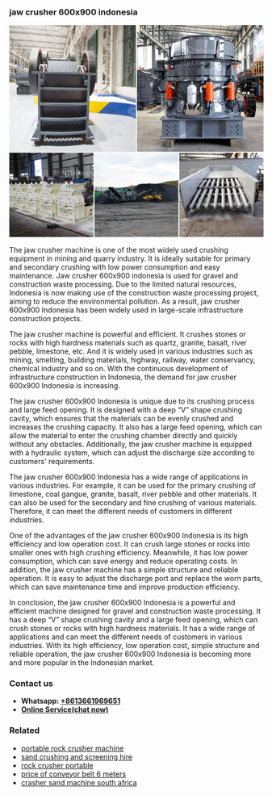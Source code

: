 <h3>jaw crusher 600x900 indonesia</h3><img src='1703042099.jpg' alt=''><p>The jaw crusher machine is one of the most widely used crushing equipment in mining and quarry industry. It is ideally suitable for primary and secondary crushing with low power consumption and easy maintenance. Jaw crusher 600x900 indonesia is used for gravel and construction waste processing. Due to the limited natural resources, Indonesia is now making use of the construction waste processing project, aiming to reduce the environmental pollution. As a result, jaw crusher 600x900 Indonesia has been widely used in large-scale infrastructure construction projects.</p><p>The jaw crusher machine is powerful and efficient. It crushes stones or rocks with high hardness materials such as quartz, granite, basalt, river pebble, limestone, etc. And it is widely used in various industries such as mining, smelting, building materials, highway, railway, water conservancy, chemical industry and so on. With the continuous development of infrastructure construction in Indonesia, the demand for jaw crusher 600x900 Indonesia is increasing.</p><p>The jaw crusher 600x900 Indonesia is unique due to its crushing process and large feed opening. It is designed with a deep “V” shape crushing cavity, which ensures that the materials can be evenly crushed and increases the crushing capacity. It also has a large feed opening, which can allow the material to enter the crushing chamber directly and quickly without any obstacles. Additionally, the jaw crusher machine is equipped with a hydraulic system, which can adjust the discharge size according to customers' requirements.</p><p>The jaw crusher 600x900 Indonesia has a wide range of applications in various industries. For example, it can be used for the primary crushing of limestone, coal gangue, granite, basalt, river pebble and other materials. It can also be used for the secondary and fine crushing of various materials. Therefore, it can meet the different needs of customers in different industries.</p><p>One of the advantages of the jaw crusher 600x900 Indonesia is its high efficiency and low operation cost. It can crush large stones or rocks into smaller ones with high crushing efficiency. Meanwhile, it has low power consumption, which can save energy and reduce operating costs. In addition, the jaw crusher machine has a simple structure and reliable operation. It is easy to adjust the discharge port and replace the worn parts, which can save maintenance time and improve production efficiency.</p><p>In conclusion, the jaw crusher 600x900 Indonesia is a powerful and efficient machine designed for gravel and construction waste processing. It has a deep “V” shape crushing cavity and a large feed opening, which can crush stones or rocks with high hardness materials. It has a wide range of applications and can meet the different needs of customers in various industries. With its high efficiency, low operation cost, simple structure and reliable operation, the jaw crusher 600x900 Indonesia is becoming more and more popular in the Indonesian market.</p><h3>Contact us</h3><ul><li><strong>Whatsapp:&nbsp;<a href="https://wa.me/8613661969651">+8613661969651</a></strong></li><li><a href="https://swt.shibang-china.com/?git&amp;zhl&amp;jaw crusher 600x900 indonesia"><strong>Online Service(chat now)</strong></a></li></ul><h3>Related</h3><ul><li><a href='portable rock crusher machine.md'>portable rock crusher machine</a></li><li><a href='sand crushing and screening hire.md'>sand crushing and screening hire</a></li><li><a href='rock crusher portable.md'>rock crusher portable</a></li><li><a href='price of conveyor belt 6 meters.md'>price of conveyor belt 6 meters</a></li><li><a href='crasher sand machine south africa.md'>crasher sand machine south africa</a></li></ul>